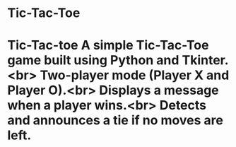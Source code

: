 # Tic-Tac-Toe
# Tic-Tac-toe A simple Tic-Tac-Toe game built using Python and Tkinter. &lt;br> Two-player mode (Player X and Player O).&lt;br> Displays a message when a player wins.&lt;br> Detects and announces a tie if no moves are left.
